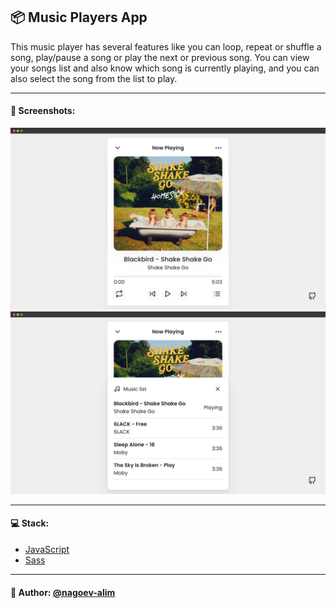 ## 📦 Music Players App

This music player has several features like you can loop, repeat or shuffle a song, play/pause a song or play the next or previous song. You can view your songs list and also know which song is currently playing, and you can also select the song from the list to play.


---

#### 🌄 Screenshots:

![App Screenshot](assets/images/preview01.jpg)
![App Screenshot](assets/images/preview02.jpg)

-----

#### 💻 Stack:

- [JavaScript](https://learn.javascript.ru/)
- [Sass](https://sass-lang.com/)

-----

#### 🙌 Author: [@nagoev-alim](https://github.com/nagoev-alim)
